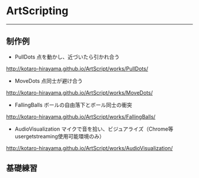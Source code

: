 # ArtScripting
- - -

## 制作例
- PullDots 点を動かし、近づいたら引かれ合う

http://kotaro-hirayama.github.io/ArtScript/works/PullDots/


- MoveDots 点同士が避け合う

http://kotaro-hirayama.github.io/ArtScript/works/MoveDots/


- FallingBalls ボールの自由落下とボール同士の衝突

http://kotaro-hirayama.github.io/ArtScript/works/FallingBalls/

- AudioVisualization マイクで音を拾い、ビジュアライズ（Chrome等usergetstreaming使用可能環境のみ）

http://kotaro-hirayama.github.io/ArtScript/works/AudioVisualization/


## 基礎練習
